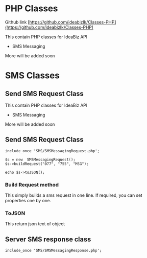 # PHP Classes

Github link [https://github.com/ideabizlk/Classes-PHP](https://github.com/ideabizlk/Classes-PHP)


This contain PHP classes for IdeaBiz API
* SMS Messaging

More will be added soon


# SMS Classes
## Send SMS Request Class
This contain PHP classes for IdeaBiz API
* SMS Messaging

More will be added soon

## Send SMS Request Class
```
include_once 'SMS/SMSMessagingRequest.php';

$s = new  SMSMessagingRequest();
$s->buildRequest("077", "755", "MSG");

echo $s->toJSON();

```

### Build Request method
This simply builds a sms request in one line. If required, you can set properties one by one.

### ToJSON
This return json text of object

## Server SMS response class

```
include_once 'SMS/SMSMessagingResponse.php';
```
